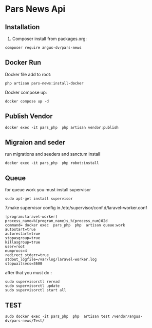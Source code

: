 # Pars News Api

## Installation
1. Composer install from packages.org:
```
composer require angus-dv/pars-news
```
## Docker Run
 Docker file add to root:
```angular2html
php artisan pars-news:install-docker
```
 Docker compose up:
```angular2html
docker compose up -d
```

## Publish Vendor

```
docker exec -it pars_php  php artisan vendor:publish
```
## Migraion and seder
run migrations and seeders and sanctum install
```angular2html
docker exec -it pars_php  php robot:install
```

## Queue
for queue work you must install supervisor
```angular2html
sudo apt-get install supervisor
```
7.make supervisor config in /etc/supervisor/conf.d/laravel-worker.conf
```
[program:laravel-worker]
process_name=%(program_name)s_%(process_num)02d
command= docker exec  pars_php  php  artisan queue:work
autostart=true
autorestart=true
stopasgroup=true
killasgroup=true
user=root
numprocs=4
redirect_stderr=true
stdout_logfile=/var/log/laravel-worker.log
stopwaitsecs=3600
```
after that you must do : 
```
sudo supervisorctl reread
sudo supervisorctl update
sudo supervisorctl start all
```

## TEST
```angular2html
sudo docker exec -it pars_php  php  artisan test /vendor/angus-dv/pars-news/Test/
```
